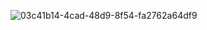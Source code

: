 
![03c41b14-4cad-48d9-8f54-fa2762a64df9](https://user-images.githubusercontent.com/19294497/193705831-3e72f5f4-a1b8-48fa-8069-a627e97ddb48.png)
